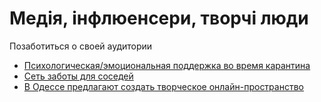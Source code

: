 # Медія, інфлюенсери, творчі люди

Позаботиться о своей аудитории

* [Психологическая/эмоциональная поддержка во время карантина](upravlenie-pandemiei.md)
* [Сеть заботы для соседей](proekti/dostavka-produktov-i-medikamentov.md)
* [В Одессе предлагают создать творческое онлайн-пространство](https://www.youtube.com/watch?v=YRBPhGujWHc)

